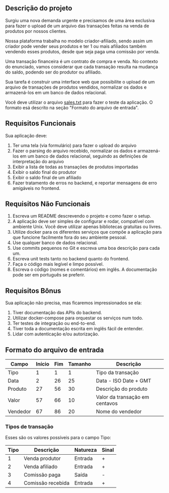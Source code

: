 ## Descrição do projeto

Surgiu uma nova demanda urgente e precisamos de uma área exclusiva para fazer o
upload de um arquivo das transações feitas na venda de produtos por nossos
clientes.

Nossa plataforma trabalha no modelo criador-afiliado, sendo assim um criador
pode vender seus produtos e ter 1 ou mais afiliados também vendendo esses
produtos, desde que seja paga uma comissão por venda.

Uma transação financeira é um contrato de compra e venda. No contexto do
enunciado, vamos considerar que cada transação resulta na mudança do saldo,
podendo ser do produtor ou afiliado.

Sua tarefa é construir uma interface web que possibilite o upload de um arquivo
de transações de produtos vendidos, normalizar os dados e armazená-los em um
banco de dados relacional.

Você deve utilizar o arquivo [sales.txt](sales.txt) para fazer o teste da
aplicação. O formato esá descrito na seção "Formato do arquivo de entrada".

## Requisitos Funcionais

Sua aplicação deve:

1. Ter uma tela (via formulário) para fazer o upload do arquivo
2. Fazer o parsing do arquivo recebido, normalizar os dados e armazená-los em um
   banco de dados relacional, seguindo as definições de interpretação do arquivo
3. Exibir a lista de todas as transações de produtos importadas
4. Exibir o saldo final do produtor
5. Exibir o saldo final de um afiliado
6. Fazer tratamento de erros no backend, e reportar mensagens de erro amigáveis
   no frontend.

## Requisitos Não Funcionais

1. Escreva um README descrevendo o projeto e como fazer o setup.
1. A aplicação deve ser simples de configurar e rodar, compatível com ambiente
   Unix. Você deve utilizar apenas bibliotecas gratuitas ou livres.
1. Utilize docker para os diferentes serviços que compõe a aplicação para que
   funcione facilmente fora do seu ambiente pessoal.
1. Use qualquer banco de dados relacional.
1. Use commits pequenos no Git e escreva uma boa descrição para cada um.
1. Escreva unit tests tanto no backend quanto do frontend.
1. Faça o código mais legível e limpo possível.
1. Escreva o código (nomes e comentários) em inglês. A documentação pode ser em
   português se preferir.

## Requisitos Bônus

Sua aplicação não precisa, mas ficaremos impressionados se ela:

1. Tiver documentação das APIs do backend.
2. Utilizar docker-compose para orquestar os serviços num todo.
3. Ter testes de integração ou end-to-end.
4. Tiver toda a documentação escrita em inglês fácil de entender.
5. Lidar com autenticação e/ou autorização.

## Formato do arquivo de entrada

| Campo    | Início | Fim | Tamanho | Descrição                      |
| -------- | ------ | --- | ------- | ------------------------------ |
| Tipo     | 1      | 1   | 1       | Tipo da transação              |
| Data     | 2      | 26  | 25      | Data - ISO Date + GMT          |
| Produto  | 27     | 56  | 30      | Descrição do produto           |
| Valor    | 57     | 66  | 10      | Valor da transação em centavos |
| Vendedor | 67     | 86  | 20      | Nome do vendedor               |

### Tipos de transação

Esses são os valores possíveis para o campo Tipo:

| Tipo | Descrição         | Natureza | Sinal |
| ---- | ----------------- | -------- | ----- |
| 1    | Venda produtor    | Entrada  | +     |
| 2    | Venda afiliado    | Entrada  | +     |
| 3    | Comissão paga     | Saída    | -     |
| 4    | Comissão recebida | Entrada  | +     |
